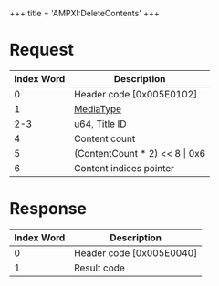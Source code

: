 +++
title = 'AMPXI:DeleteContents'
+++

# Request

| Index Word | Description                                           |
|------------|-------------------------------------------------------|
| 0          | Header code \[0x005E0102\]                            |
| 1          | [MediaType](Filesystem_services#MediaType "wikilink") |
| 2-3        | u64, Title ID                                         |
| 4          | Content count                                         |
| 5          | (ContentCount \* 2) \<\< 8 \| 0x6                     |
| 6          | Content indices pointer                               |

# Response

| Index Word | Description                |
|------------|----------------------------|
| 0          | Header code \[0x005E0040\] |
| 1          | Result code                |